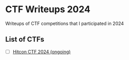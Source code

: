 # CTF Writeups 2024

Writeups of CTF competitions that I participated in 2024

## List of CTFs

- [ ] [Hitcon CTF 2024 (ongoing)](https://ctf2024.hitcon.org/)
